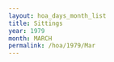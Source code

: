 ```yaml
---
layout: hoa_days_month_list
title: Sittings
year: 1979
month: MARCH
permalink: /hoa/1979/Mar
---
```

